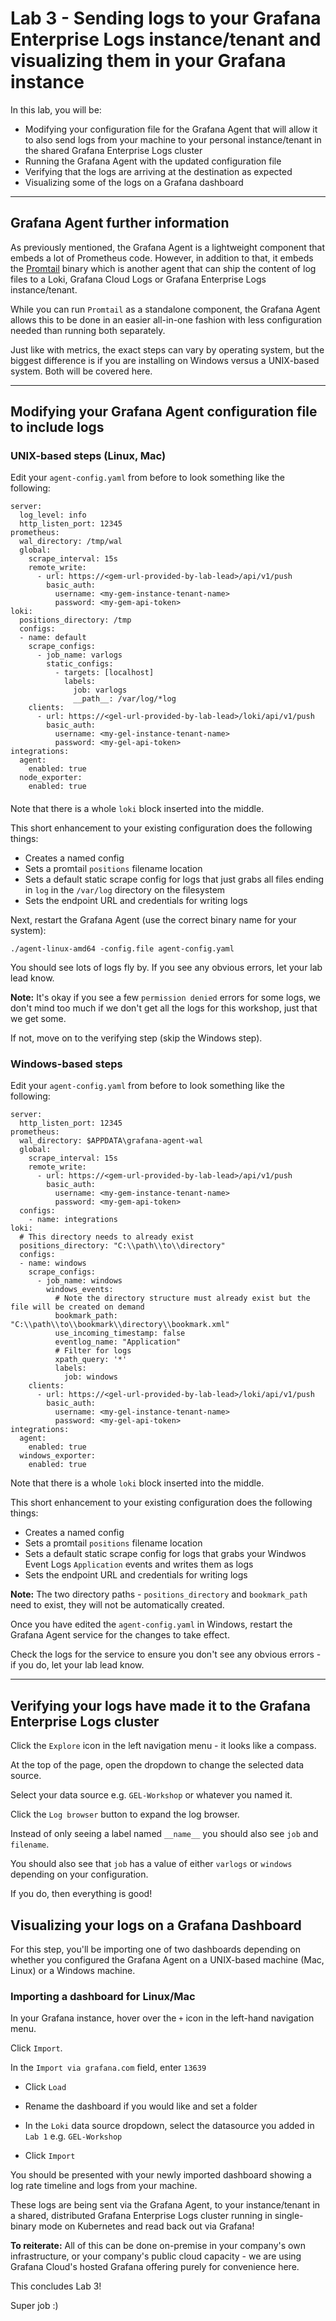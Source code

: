 # Lab 3 - Sending logs to your Grafana Enterprise Logs instance/tenant and visualizing them in your Grafana instance

In this lab, you will be:
- Modifying your configuration file for the Grafana Agent that will allow it to also send logs from your machine to your personal instance/tenant in the shared Grafana Enterprise Logs cluster
- Running the Grafana Agent with the updated configuration file
- Verifying that the logs are arriving at the destination as expected
- Visualizing some of the logs on a Grafana dashboard

---

## Grafana Agent further information

As previously mentioned, the Grafana Agent is a lightweight component that embeds a lot of Prometheus code. However, in addition to that, it embeds the [Promtail](https://grafana.com/docs/loki/latest/clients/promtail/) binary which is another agent that can ship the content of log files to a Loki, Grafana Cloud Logs or Grafana Enterprise Logs instance/tenant.

While you can run `Promtail` as a standalone component, the Grafana Agent allows this to be done in an easier all-in-one fashion with less configuration needed than running both separately.

Just like with metrics, the exact steps can vary by operating system, but the biggest difference is if you are installing on Windows versus a UNIX-based system. Both will be covered here.

---

## Modifying your Grafana Agent configuration file to include logs

### **UNIX-based steps (Linux, Mac)**

Edit your `agent-config.yaml` from before to look something like the following:

```
server:
  log_level: info
  http_listen_port: 12345
prometheus:
  wal_directory: /tmp/wal
  global:
    scrape_interval: 15s
    remote_write:
      - url: https://<gem-url-provided-by-lab-lead>/api/v1/push
        basic_auth:
          username: <my-gem-instance-tenant-name>
          password: <my-gem-api-token>
loki:
  positions_directory: /tmp
  configs:
  - name: default
    scrape_configs:
      - job_name: varlogs
        static_configs:
          - targets: [localhost]
            labels:
              job: varlogs
              __path__: /var/log/*log
    clients:
      - url: https://<gel-url-provided-by-lab-lead>/loki/api/v1/push
        basic_auth:
          username: <my-gel-instance-tenant-name>
          password: <my-gel-api-token>
integrations:
  agent:
    enabled: true
  node_exporter:
    enabled: true
```
####
Note that there is a whole `loki` block inserted into the middle.

This short enhancement to your existing configuration does the following things:

- Creates a named config
- Sets a promtail `positions` filename location
- Sets a default static scrape config for logs that just grabs all files ending in `log` in the `/var/log` directory on the filesystem
- Sets the endpoint URL and credentials for writing logs

Next, restart the Grafana Agent (use the correct binary name for your system):

`./agent-linux-amd64 -config.file agent-config.yaml`

You should see lots of logs fly by. If you see any obvious errors, let your lab lead know.

**Note:** It's okay if you see a few `permission denied` errors for some logs, we don't mind too much if we don't get all the logs for this workshop, just that we get some.

If not, move on to the verifying step (skip the Windows step).

### **Windows-based steps**

Edit your `agent-config.yaml` from before to look something like the following:

```
server:
  http_listen_port: 12345
prometheus:
  wal_directory: $APPDATA\grafana-agent-wal
  global:
    scrape_interval: 15s
    remote_write:
      - url: https://<gem-url-provided-by-lab-lead>/api/v1/push
        basic_auth:
          username: <my-gem-instance-tenant-name>
          password: <my-gem-api-token>
  configs:
    - name: integrations
loki:
  # This directory needs to already exist 
  positions_directory: "C:\\path\\to\\directory"
  configs:
  - name: windows
    scrape_configs:
      - job_name: windows
        windows_events:
          # Note the directory structure must already exist but the file will be created on demand
          bookmark_path: "C:\\path\\to\\bookmark\\directory\\bookmark.xml"
          use_incoming_timestamp: false
          eventlog_name: "Application"
          # Filter for logs
          xpath_query: '*'
          labels:
            job: windows
    clients:
      - url: https://<gel-url-provided-by-lab-lead>/loki/api/v1/push
        basic_auth:
          username: <my-gel-instance-tenant-name>
          password: <my-gel-api-token>
integrations:
  agent:
    enabled: true
  windows_exporter:
    enabled: true
```

Note that there is a whole `loki` block inserted into the middle.

This short enhancement to your existing configuration does the following things:

- Creates a named config
- Sets a promtail `positions` filename location
- Sets a default static scrape config for logs that grabs your Windwos Event Logs `Application` events and writes them as logs
- Sets the endpoint URL and credentials for writing logs

**Note:** The two directory paths - `positions_directory` and `bookmark_path` need to exist, they will not be automatically created.

Once you have edited the `agent-config.yaml` in Windows, restart the Grafana Agent service for the changes to take effect.

Check the logs for the service to ensure you don't see any obvious errors - if you do, let your lab lead know.

---
## Verifying your logs have made it to the Grafana Enterprise Logs cluster

Click the `Explore` icon in the left navigation menu - it looks like a compass.

At the top of the page, open the dropdown to change the selected data source.

Select your data source e.g. `GEL-Workshop` or whatever you named it.

Click the `Log browser` button to expand the log browser.

Instead of only seeing a label named `__name__` you should also see `job` and `filename`.

You should also see that `job` has a value of either `varlogs` or `windows` depending on your configuration.

If you do, then everything is good!

## Visualizing your logs on a Grafana Dashboard

For this step, you'll be importing one of two dashboards depending on whether you configured the Grafana Agent on a UNIX-based machine (Mac, Linux) or a Windows machine.

### **Importing a dashboard for Linux/Mac**

In your Grafana instance, hover over the `+` icon in the left-hand navigation menu.

Click `Import`.

In the `Import via grafana.com` field, enter `13639`

- Click `Load`

- Rename the dashboard if you would like and set a folder

- In the `Loki` data source dropdown, select the datasource you added in `Lab 1` e.g. `GEL-Workshop`

- Click `Import`

You should be presented with your newly imported dashboard showing a log rate timeline and logs from your machine.

These logs are being sent via the Grafana Agent, to your instance/tenant in a shared, distributed Grafana Enterprise Logs cluster running in single-binary mode on Kubernetes and read back out via Grafana!

**To reiterate:** All of this can be done on-premise in your company's own infrastructure, or your company's public cloud capacity - we are using Grafana Cloud's hosted Grafana offering purely for convenience here.

This concludes Lab 3!

Super job :)
